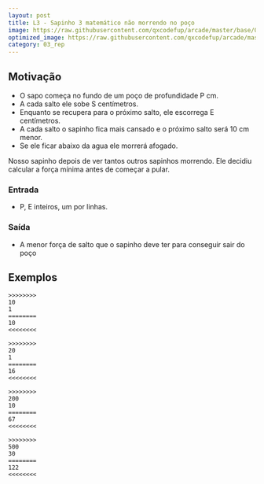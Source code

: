 ```yaml
---
layout: post
title: L3 - Sapinho 3 matemático não morrendo no poço
image: https://raw.githubusercontent.com/qxcodefup/arcade/master/base/065/__capa.jpg
optimized_image: https://raw.githubusercontent.com/qxcodefup/arcade/master/base/.thumb/065/Readme.jpg
category: 03_rep
---
```

<!-- DON'T EDIT THIS FILE, GENERATED BY SCRIPT -->
<!-- DON'T EDIT THIS FILE, GENERATED BY SCRIPT -->
<!-- DON'T EDIT THIS FILE, GENERATED BY SCRIPT -->
<!-- DON'T EDIT THIS FILE, GENERATED BY SCRIPT -->
<!-- DON'T EDIT THIS FILE, GENERATED BY SCRIPT -->



## Motivação

*   O sapo começa no fundo de um poço de profundidade P cm.
*   A cada salto ele sobe S centímetros.
*   Enquanto se recupera para o próximo salto, ele escorrega E centímetros.
*   A cada salto o sapinho fica mais cansado e o próximo salto será 10 cm menor.
*   Se ele ficar abaixo da agua ele morrerá afogado.

Nosso sapinho depois de ver tantos outros sapinhos morrendo. Ele decidiu calcular a força mínima antes de começar  a pular.  

### Entrada

*   P, E inteiros, um por linhas.  

### Saída

*   A menor força de salto que o sapinho deve ter para conseguir sair do poço  

## Exemplos

```
>>>>>>>>
10
1
========
10
<<<<<<<<

>>>>>>>>
20
1
========
16
<<<<<<<<

>>>>>>>>
200
10
========
67
<<<<<<<<

>>>>>>>>
500
30
========
122
<<<<<<<<
```

